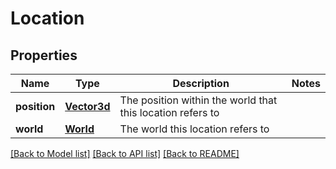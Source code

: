 # Location

## Properties
Name | Type | Description | Notes
------------ | ------------- | ------------- | -------------
**position** | [**Vector3d**](Vector3d.md) | The position within the world that this location refers to | 
**world** | [**World**](World.md) | The world this location refers to | 

[[Back to Model list]](../README.md#documentation-for-models) [[Back to API list]](../README.md#documentation-for-api-endpoints) [[Back to README]](../README.md)



